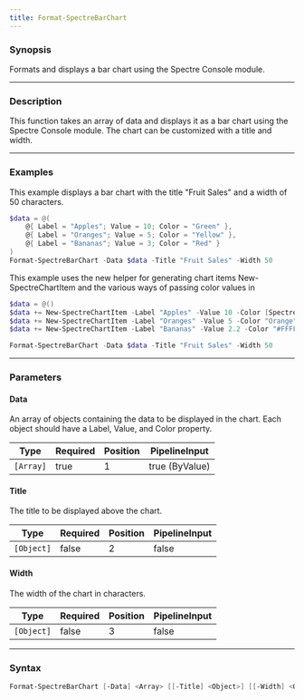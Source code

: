 ```yaml
---
title: Format-SpectreBarChart
---
```








### Synopsis
Formats and displays a bar chart using the Spectre Console module.



---


### Description

This function takes an array of data and displays it as a bar chart using the Spectre Console module. The chart can be customized with a title and width.



---


### Examples
This example displays a bar chart with the title "Fruit Sales" and a width of 50 characters.

```powershell
$data = @(
    @{ Label = "Apples"; Value = 10; Color = "Green" },
    @{ Label = "Oranges"; Value = 5; Color = "Yellow" },
    @{ Label = "Bananas"; Value = 3; Color = "Red" }
)
Format-SpectreBarChart -Data $data -Title "Fruit Sales" -Width 50
```
This example uses the new helper for generating chart items New-SpectreChartItem and the various ways of passing color values in

```powershell
$data = @()
$data += New-SpectreChartItem -Label "Apples" -Value 10 -Color [Spectre.Console.Color]::Green
$data += New-SpectreChartItem -Label "Oranges" -Value 5 -Color "Orange"
$data += New-SpectreChartItem -Label "Bananas" -Value 2.2 -Color "#FFFF00"

Format-SpectreBarChart -Data $data -Title "Fruit Sales" -Width 50
```


---


### Parameters
#### **Data**

An array of objects containing the data to be displayed in the chart. Each object should have a Label, Value, and Color property.






|Type     |Required|Position|PipelineInput |
|---------|--------|--------|--------------|
|`[Array]`|true    |1       |true (ByValue)|



#### **Title**

The title to be displayed above the chart.






|Type      |Required|Position|PipelineInput|
|----------|--------|--------|-------------|
|`[Object]`|false   |2       |false        |



#### **Width**

The width of the chart in characters.






|Type      |Required|Position|PipelineInput|
|----------|--------|--------|-------------|
|`[Object]`|false   |3       |false        |





---


### Syntax
```powershell
Format-SpectreBarChart [-Data] <Array> [[-Title] <Object>] [[-Width] <Object>] [<CommonParameters>]
```

